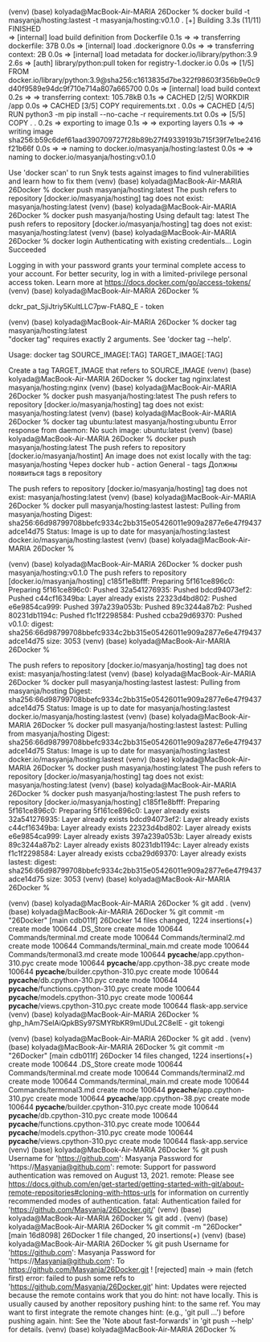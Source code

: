 (venv) (base) kolyada@MacBook-Air-MARIA 26Docker % docker build -t masyanja/hosting:lastest -t masyanja/hosting:v0.1.0 .
[+] Building 3.3s (11/11) FINISHED                                                                                                                                          
 => [internal] load build definition from Dockerfile                                                                                                                   0.1s
 => => transferring dockerfile: 37B                                                                                                                                    0.0s
 => [internal] load .dockerignore                                                                                                                                      0.0s
 => => transferring context: 2B                                                                                                                                        0.0s
 => [internal] load metadata for docker.io/library/python:3.9                                                                                                          2.6s
 => [auth] library/python:pull token for registry-1.docker.io                                                                                                          0.0s
 => [1/5] FROM docker.io/library/python:3.9@sha256:c1613835d7be322f98603f356b9e0c9d40f9589e94dc9f710e714a807a665700                                                    0.0s
 => [internal] load build context                                                                                                                                      0.2s
 => => transferring context: 105.78kB                                                                                                                                  0.1s
 => CACHED [2/5] WORKDIR /app                                                                                                                                          0.0s
 => CACHED [3/5] COPY requirements.txt .                                                                                                                               0.0s
 => CACHED [4/5] RUN python3 -m pip install --no-cache -r requirements.txt                                                                                             0.0s
 => [5/5] COPY . .                                                                                                                                                     0.2s
 => exporting to image                                                                                                                                                 0.1s
 => => exporting layers                                                                                                                                                0.1s
 => => writing image sha256:b59c6def61aad390709727f28b89b27f49339193b715f39f7e1be2416f21b66f                                                                           0.0s
 => => naming to docker.io/masyanja/hosting:lastest                                                                                                                    0.0s
 => => naming to docker.io/masyanja/hosting:v0.1.0     

Use 'docker scan' to run Snyk tests against images to find vulnerabilities and learn how to fix them
(venv) (base) kolyada@MacBook-Air-MARIA 26Docker % docker push masyanja/hosting:latest
The push refers to repository [docker.io/masyanja/hosting]
tag does not exist: masyanja/hosting:latest
(venv) (base) kolyada@MacBook-Air-MARIA 26Docker % docker push masyanja/hosting
Using default tag: latest
The push refers to repository [docker.io/masyanja/hosting]
tag does not exist: masyanja/hosting:latest
(venv) (base) kolyada@MacBook-Air-MARIA 26Docker % docker login
Authenticating with existing credentials...
Login Succeeded

Logging in with your password grants your terminal complete access to your account. 
For better security, log in with a limited-privilege personal access token. Learn more at https://docs.docker.com/go/access-tokens/
(venv) (base) kolyada@MacBook-Air-MARIA 26Docker % 

dckr_pat_SjiJtriy5KuItLLC7pw-FtA8Q_E - token


(venv) (base) kolyada@MacBook-Air-MARIA 26Docker % docker tag masyanja/hosting:latest           
"docker tag" requires exactly 2 arguments.
See 'docker tag --help'.

Usage:  docker tag SOURCE_IMAGE[:TAG] TARGET_IMAGE[:TAG]

Create a tag TARGET_IMAGE that refers to SOURCE_IMAGE
(venv) (base) kolyada@MacBook-Air-MARIA 26Docker % docker tag nginx:latest masyanja/hosting:nginx
(venv) (base) kolyada@MacBook-Air-MARIA 26Docker % docker push masyanja/hosting:latest
The push refers to repository [docker.io/masyanja/hosting]
tag does not exist: masyanja/hosting:latest
(venv) (base) kolyada@MacBook-Air-MARIA 26Docker % docker tag ubuntu:latest masyanja/hosting:ubuntu
Error response from daemon: No such image: ubuntu:latest
(venv) (base) kolyada@MacBook-Air-MARIA 26Docker % docker push masyanja/hosting:latest
The push refers to repository [docker.io/masyanja/hostint]
An image does not exist locally with the tag: masyanja/hosting 
Через docker hub - action
General - tags
Должны появиться tags в repository

The push refers to repository [docker.io/masyanja/hosting]
tag does not exist: masyanja/hosting:latest
(venv) (base) kolyada@MacBook-Air-MARIA 26Docker % docker pull masyanja/hosting:lastest
lastest: Pulling from masyanja/hosting
Digest: sha256:66d98799708bbefc9334c2bb315e05426011e909a2877e6e47f9437adce14d75
Status: Image is up to date for masyanja/hosting:lastest
docker.io/masyanja/hosting:lastest
(venv) (base) kolyada@MacBook-Air-MARIA 26Docker % 

(venv) (base) kolyada@MacBook-Air-MARIA 26Docker % docker push masyanja/hosting:v0.1.0
The push refers to repository [docker.io/masyanja/hosting]
c185f1e8bfff: Preparing 
5f161ce896c0: Preparing 
5f161ce896c0: Pushed 
32a541276935: Pushed 
bdcd94073ef2: Pushed 
c44cf16349ba: Layer already exists 
22323d4bd802: Pushed 
e6e9854ca999: Pushed 
397a239a053b: Pushed 
89c3244a87b2: Pushed 
80231db1194c: Pushed 
f1c1f2298584: Pushed 
ccba29d69370: Pushed 
v0.1.0: digest: sha256:66d98799708bbefc9334c2bb315e05426011e909a2877e6e47f9437adce14d75 size: 3053
(venv) (base) kolyada@MacBook-Air-MARIA 26Docker % 

The push refers to repository [docker.io/masyanja/hosting]
tag does not exist: masyanja/hosting:latest
(venv) (base) kolyada@MacBook-Air-MARIA 26Docker % docker pull masyanja/hosting:lastest
lastest: Pulling from masyanja/hosting
Digest: sha256:66d98799708bbefc9334c2bb315e05426011e909a2877e6e47f9437adce14d75
Status: Image is up to date for masyanja/hosting:lastest
docker.io/masyanja/hosting:lastest
(venv) (base) kolyada@MacBook-Air-MARIA 26Docker % docker pull masyanja/hosting:lastest
lastest: Pulling from masyanja/hosting
Digest: sha256:66d98799708bbefc9334c2bb315e05426011e909a2877e6e47f9437adce14d75
Status: Image is up to date for masyanja/hosting:lastest
docker.io/masyanja/hosting:lastest
(venv) (base) kolyada@MacBook-Air-MARIA 26Docker % docker push masyanja/hosting:latest
The push refers to repository [docker.io/masyanja/hosting]
tag does not exist: masyanja/hosting:latest
(venv) (base) kolyada@MacBook-Air-MARIA 26Docker % docker push masyanja/hosting:lastest
The push refers to repository [docker.io/masyanja/hosting]
c185f1e8bfff: Preparing 
5f161ce896c0: Preparing 
5f161ce896c0: Layer already exists 
32a541276935: Layer already exists 
bdcd94073ef2: Layer already exists 
c44cf16349ba: Layer already exists 
22323d4bd802: Layer already exists 
e6e9854ca999: Layer already exists 
397a239a053b: Layer already exists 
89c3244a87b2: Layer already exists 
80231db1194c: Layer already exists 
f1c1f2298584: Layer already exists 
ccba29d69370: Layer already exists 
lastest: digest: sha256:66d98799708bbefc9334c2bb315e05426011e909a2877e6e47f9437adce14d75 size: 3053
(venv) (base) kolyada@MacBook-Air-MARIA 26Docker %

(venv) (base) kolyada@MacBook-Air-MARIA 26Docker % git add .
(venv) (base) kolyada@MacBook-Air-MARIA 26Docker % git commit -m "26Docker"
[main cdb011f] 26Docker
 14 files changed, 1224 insertions(+)
 create mode 100644 .DS_Store
 create mode 100644 Commands/terminal.md
 create mode 100644 Commands/terminal2.md
 create mode 100644 Commands/terminal_main.md
 create mode 100644 Commands/termonal3.md
 create mode 100644 __pycache__/app.cpython-310.pyc
 create mode 100644 __pycache__/app.cpython-38.pyc
 create mode 100644 __pycache__/builder.cpython-310.pyc
 create mode 100644 __pycache__/db.cpython-310.pyc
 create mode 100644 __pycache__/functions.cpython-310.pyc
 create mode 100644 __pycache__/models.cpython-310.pyc
 create mode 100644 __pycache__/views.cpython-310.pyc
 create mode 100644 flask-app.service
(venv) (base) kolyada@MacBook-Air-MARIA 26Docker % 
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 - git tokengi

(venv) (base) kolyada@MacBook-Air-MARIA 26Docker % git add .
(venv) (base) kolyada@MacBook-Air-MARIA 26Docker % git commit -m "26Docker"
[main cdb011f] 26Docker
 14 files changed, 1224 insertions(+)
 create mode 100644 .DS_Store
 create mode 100644 Commands/terminal.md
 create mode 100644 Commands/terminal2.md
 create mode 100644 Commands/terminal_main.md
 create mode 100644 Commands/termonal3.md
 create mode 100644 __pycache__/app.cpython-310.pyc
 create mode 100644 __pycache__/app.cpython-38.pyc
 create mode 100644 __pycache__/builder.cpython-310.pyc
 create mode 100644 __pycache__/db.cpython-310.pyc
 create mode 100644 __pycache__/functions.cpython-310.pyc
 create mode 100644 __pycache__/models.cpython-310.pyc
 create mode 100644 __pycache__/views.cpython-310.pyc
 create mode 100644 flask-app.service
(venv) (base) kolyada@MacBook-Air-MARIA 26Docker % git push
Username for 'https://github.com': Masyanja
Password for 'https://Masyanja@github.com': 
remote: Support for password authentication was removed on August 13, 2021.
remote: Please see https://docs.github.com/en/get-started/getting-started-with-git/about-remote-repositories#cloning-with-https-urls for information on currently recommended modes of authentication.
fatal: Authentication failed for 'https://github.com/Masyanja/26Docker.git/'
(venv) (base) kolyada@MacBook-Air-MARIA 26Docker % git add .
(venv) (base) kolyada@MacBook-Air-MARIA 26Docker % git commit -m "26Docker"
[main 16d8098] 26Docker
 1 file changed, 20 insertions(+)
(venv) (base) kolyada@MacBook-Air-MARIA 26Docker % git push
Username for 'https://github.com': Masyanja
Password for 'https://Masyanja@github.com': 
To https://github.com/Masyanja/26Docker.git
 ! [rejected]        main -> main (fetch first)
error: failed to push some refs to 'https://github.com/Masyanja/26Docker.git'
hint: Updates were rejected because the remote contains work that you do
hint: not have locally. This is usually caused by another repository pushing
hint: to the same ref. You may want to first integrate the remote changes
hint: (e.g., 'git pull ...') before pushing again.
hint: See the 'Note about fast-forwards' in 'git push --help' for details.
(venv) (base) kolyada@MacBook-Air-MARIA 26Docker % 





